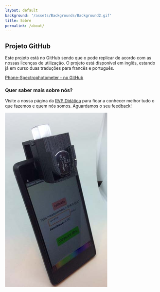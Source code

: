 ```yaml
---
layout: default
background: '/assets/Backgrounds/Background2.gif'   
title: Sobre
permalink: /about/
---
```


## Projeto GitHub
Este projeto está no GitHub sendo que o pode replicar de acordo com as nossas licenças de utilização. O projeto está disponível em inglês, estando já em curso duas traduções para francês e português.

[Phone-Spectrophotometer - no GitHub](https://github.com/VascoRibeiroPereira/phone-spectrophotometer)

### Quer saber mais sobre nós?

Visite a nossa página da [RVP Didática](https://www.rvp-didatica.pt) para ficar a conhecer melhor tudo o que fazemos e quem nós somos.
Aguardamos o seu feedback!

![Espectrofotometro](/assets/Espectrofotometro/Overview.jpg)
